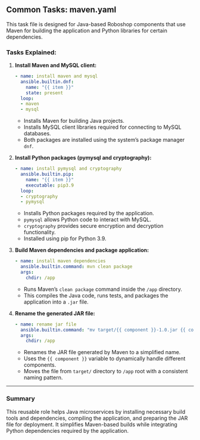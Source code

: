 

## Common Tasks: maven.yaml

This task file is designed for Java-based Roboshop components that use Maven for building the application and Python libraries for certain dependencies.

### Tasks Explained:

1. **Install Maven and MySQL client:**

   ```yaml
   - name: install maven and mysql
     ansible.builtin.dnf:
       name: "{{ item }}"
       state: present
     loop:
     - maven
     - mysql
   ```

   * Installs Maven for building Java projects.
   * Installs MySQL client libraries required for connecting to MySQL databases.
   * Both packages are installed using the system’s package manager `dnf`.

2. **Install Python packages (pymysql and cryptography):**

   ```yaml
   - name: install pymysql and cryptography
     ansible.builtin.pip:
       name: "{{ item }}"
       executable: pip3.9
     loop:
     - cryptography
     - pymysql
   ```

   * Installs Python packages required by the application.
   * `pymysql` allows Python code to interact with MySQL.
   * `cryptography` provides secure encryption and decryption functionality.
   * Installed using pip for Python 3.9.

3. **Build Maven dependencies and package application:**

   ```yaml
   - name: install maven dependencies
     ansible.builtin.command: mvn clean package
     args:
       chdir: /app
   ```

   * Runs Maven’s `clean package` command inside the `/app` directory.
   * This compiles the Java code, runs tests, and packages the application into a `.jar` file.

4. **Rename the generated JAR file:**

   ```yaml
   - name: rename jar file
     ansible.builtin.command: "mv target/{{ component }}-1.0.jar {{ component }}.jar"
     args:
       chdir: /app
   ```

   * Renames the JAR file generated by Maven to a simplified name.
   * Uses the `{{ component }}` variable to dynamically handle different components.
   * Moves the file from `target/` directory to `/app` root with a consistent naming pattern.

---

### Summary

This reusable role helps Java microservices by installing necessary build tools and dependencies, compiling the application, and preparing the JAR file for deployment. It simplifies Maven-based builds while integrating Python dependencies required by the application.

